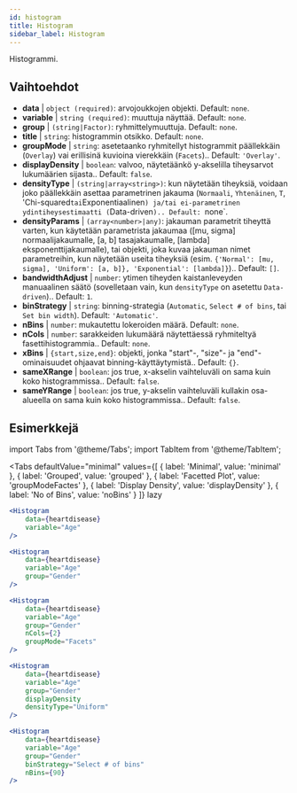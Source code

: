 ```yaml
---
id: histogram
title: Histogram
sidebar_label: Histogram
---
```


Histogrammi.

## Vaihtoehdot

* __data__ | `object (required)`: arvojoukkojen objekti. Default: `none`.
* __variable__ | `string (required)`: muuttuja näyttää. Default: `none`.
* __group__ | `(string|Factor)`: ryhmittelymuuttuja. Default: `none`.
* __title__ | `string`: histogrammin otsikko. Default: `none`.
* __groupMode__ | `string`: asetetaanko ryhmitellyt histogrammit päällekkäin (`Overlay`) vai erillisinä kuvioina vierekkäin (`Facets`).. Default: `'Overlay'`.
* __displayDensity__ | `boolean`: valvoo, näytetäänkö y-akselilla tiheysarvot lukumäärien sijasta.. Default: `false`.
* __densityType__ | `(string|array<string>)`: kun näytetään tiheyksiä, voidaan joko päällekkäin asettaa parametrinen jakauma (`Normaali`, `Yhtenäinen`, `T`, 'Chi-squared` tai `Exponentiaalinen`) ja/tai ei-parametrinen ydintiheysestimaatti (`Data-driven`).. Default: `none`.
* __densityParams__ | `(array<number>|any)`: jakauman parametrit tiheyttä varten, kun käytetään parametrista jakaumaa ([mu, sigma] normaalijakaumalle, [a, b] tasajakaumalle, [lambda] eksponenttijakaumalle), tai objekti, joka kuvaa jakauman nimet parametreihin, kun näytetään useita tiheyksiä (esim. `{'Normal': [mu, sigma], 'Uniform': [a, b]}, 'Exponential': [lambda]}`).. Default: `[]`.
* __bandwidthAdjust__ | `number`: ytimen tiheyden kaistanleveyden manuaalinen säätö (sovelletaan vain, kun `densityType` on asetettu `Data-driven`).. Default: `1`.
* __binStrategy__ | `string`: binning-strategia (`Automatic`, `Select # of bins`, tai `Set bin width`). Default: `'Automatic'`.
* __nBins__ | `number`: mukautettu lokeroiden määrä. Default: `none`.
* __nCols__ | `number`: sarakkeiden lukumäärä näytettäessä ryhmiteltyä fasettihistogrammia.. Default: `none`.
* __xBins__ | `{start,size,end}`: objekti, jonka "start"-, "size"- ja "end"-ominaisuudet ohjaavat binning-käyttäytymistä.. Default: `{}`.
* __sameXRange__ | `boolean`: jos true, x-akselin vaihteluväli on sama kuin koko histogrammissa.. Default: `false`.
* __sameYRange__ | `boolean`: jos true, y-akselin vaihteluväli kullakin osa-alueella on sama kuin koko histogrammissa.. Default: `false`.


## Esimerkkejä

import Tabs from '@theme/Tabs';
import TabItem from '@theme/TabItem';

<Tabs
    defaultValue="minimal"
    values={[
        { label: 'Minimal', value: 'minimal' },
        { label: 'Grouped', value: 'grouped' },
        { label: 'Facetted Plot', value: 'groupModeFactes' },
        { label: 'Display Density', value: 'displayDensity' },
        { label: 'No of Bins', value: 'noBins' }
    ]}
    lazy
>

<TabItem value="minimal">

```jsx live
<Histogram 
    data={heartdisease} 
    variable="Age"
/>
```

</TabItem>

<TabItem value="grouped">

```jsx live
<Histogram 
    data={heartdisease} 
    variable="Age"
    group="Gender"
/>
```

</TabItem>

<TabItem value="groupModeFactes">

```jsx live
<Histogram 
    data={heartdisease} 
    variable="Age"
    group="Gender"
    nCols={2}
    groupMode="Facets"
/>
```

</TabItem>

<TabItem value="displayDensity">

```jsx live
<Histogram 
    data={heartdisease} 
    variable="Age"
    group="Gender"
    displayDensity 
    densityType="Uniform"
/>
```

</TabItem>

<TabItem value="noBins">

```jsx live
<Histogram 
    data={heartdisease} 
    variable="Age"
    group="Gender"
    binStrategy="Select # of bins"
    nBins={90}
/>
```

</TabItem>

</Tabs>

